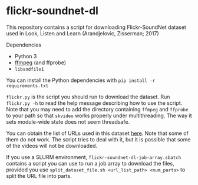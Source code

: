 # flickr-soundnet-dl
This repository contains a script for downloading Flickr-SoundNet dataset used in Look, Listen and Learn (Arandjelovic, Zisserman; 2017)

Dependencies
* Python 3
* [ffmpeg](http://www.ffmpeg.org) (and ffprobe)
* `libsndfile1`

You can install the Python dependencies with `pip install -r requirements.txt`


`flickr.py` is the script you should run to download the dataset. Run `flickr.py -h` to read the help message describing how to use the script. Note that you may need to add the directory containing `ffmpeg` and `ffprobe` to your path so that `skvideo` works properly under multithreading. The way it sets module-wide state does not seem threadsafe.

You can obtain the list of URLs used in this dataset [here](http://data.csail.mit.edu/soundnet/urls_public.txt). Note that some of them do not work. The script tries to deal with it, but it is possible that some of the videos will not be downloaded.

If you use a SLURM environment, `flickr-soundnet-dl-job-array.sbatch` contains a script you can use to run a job array to download the files, provided you use `split_dataset_file.sh <url_list_path> <num_parts>` to split the URL file into parts.
